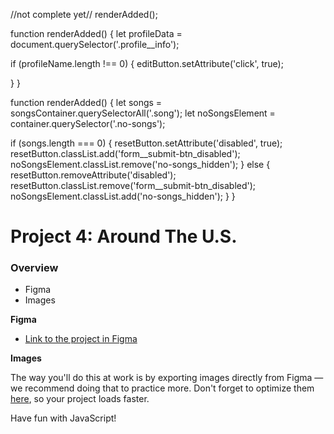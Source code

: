 


//not complete yet//
renderAdded();

function renderAdded() {
let  profileData = document.querySelector('.profile__info');

if (profileName.length !== 0) {
  editButton.setAttribute('click', true);

 }
}


function renderAdded() {
  let songs = songsContainer.querySelectorAll('.song');
  let noSongsElement = container.querySelector('.no-songs');

  if (songs.length === 0) {
    resetButton.setAttribute('disabled', true);
    resetButton.classList.add('form__submit-btn_disabled');
    noSongsElement.classList.remove('no-songs_hidden');
  } else {
    resetButton.removeAttribute('disabled');
    resetButton.classList.remove('form__submit-btn_disabled');
    noSongsElement.classList.add('no-songs_hidden');
  }
}




# Project 4: Around The U.S.

### Overview

* Figma
* Images

**Figma**

* [Link to the project in Figma](https://www.figma.com/file/SurN1jaeEQIhuZEDMhmWWf/Sprint-4-Around-The-U.S.-desktop-mobile?node-id=0%3A1)

**Images**

The way you'll do this at work is by exporting images directly from Figma — we recommend doing that to practice more. Don't forget to optimize them [here](https://tinypng.com/), so your project loads faster.

Have fun with JavaScript!

